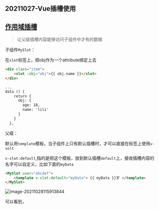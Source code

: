 ## 20211027-Vue插槽使用

## [作用域插槽](https://cn.vuejs.org/v2/guide/components-slots.html#作用域插槽)

> 让父级插槽内容能够访问子组件中才有的数据

子组件`MySlot`：

在`slot`标签上，把obj作为一个attribute绑定上去

```html
<div class="item">
    <slot :obj="obj">{{ obj.name }}</slot>
</div>

...
data () {
    return {
      obj: {
        age: 18,
        name: 'lili'
      }
    }
  },
```

父级：

默认用`template`模板，当子组件上只有默认插槽时，才可以直接在标签上使用`v-solt`

`v-slot:default`,指的是把这个模板，放到默认插槽`default`上，接收插槽内容的名字可以自定义，比如下面的`myData`

```html
<MySlot user="abcdef">
    <template v-slot:default="myData"> {{ myData }}岁 </template>
</MySlot>
```

![image-20211028115913844](https://i.loli.net/2021/10/28/pyjsdEWQg5kzSlG.png)

可以看到，

